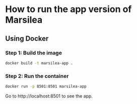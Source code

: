 # How to run the app version of Marsilea

## Using Docker

### Step 1: Build the image

```bash
docker build -t marsilea-app .
```

### Step 2: Run the container

```bash
docker run -p 8501:8501 marsilea-app
```

Go to http://localhost:8501 to see the app.